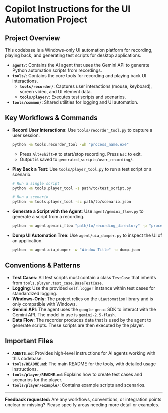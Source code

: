 # Copilot Instructions for the UI Automation Project

## Project Overview
This codebase is a Windows-only UI automation platform for recording, playing back, and generating test scripts for desktop applications.
- **`agent/`**: Contains the AI agent that uses the Gemini API to generate Python automation scripts from recordings.
- **`tools/`**: Contains the core tools for recording and playing back UI interactions.
  - **`tools/recorder/`**: Captures user interactions (mouse, keyboard), screen video, and UI element data.
  - **`tools/player/`**: Executes test scripts and scenarios.
- **`tools/common/`**: Shared utilities for logging and UI automation.

## Key Workflows & Commands

- **Record User Interactions**: Use `tools/recorder_tool.py` to capture a user session.
  ```bash
  python -m tools.recorder_tool -wh "process_name.exe"
  ```
  - Press `Alt+Shift+R` to start/stop recording. Press `Esc` to exit.
  - Output is saved to `generated_scripts/user_recording/`.

- **Play Back a Test**: Use `tools/player_tool.py` to run a test script or a scenario.
  ```bash
  # Run a single script
  python -m tools.player_tool -s path/to/test_script.py

  # Run a scenario
  python -m tools.player_tool -sc path/to/scenario.json
  ```

- **Generate a Script with the Agent**: Use `agent/gemini_flow.py` to generate a script from a recording.
  ```bash
  python -m agent.gemini_flow "path/to/recording_directory" -p "process_name.exe"
  ```

- **Dump UI Automation Tree**: Use `agent/uia_dumper.py` to inspect the UI of an application.
  ```bash
  python -m agent.uia_dumper -w "Window Title" -o dump.json
  ```

## Conventions & Patterns
- **Test Cases**: All test scripts must contain a class `TestCase` that inherits from `tools.player.test_case.BaseTestCase`.
- **Logging**: Use the provided `self.logger` instance within test cases for standardized logging.
- **Windows-Only**: The project relies on the `uiautomation` library and is only compatible with Windows.
- **Gemini API**: The agent uses the `google-genai` SDK to interact with the Gemini API. The model in use is `gemini-2.5-flash`.
- **Data Flow**: The recorder produces data that is used by the agent to generate scripts. These scripts are then executed by the player.

## Important Files
- **`AGENTS.md`**: Provides high-level instructions for AI agents working with this codebase.
- **`tools/README.md`**: The main README for the tools, with detailed usage instructions.
- **`tools/player/README.md`**: Explains how to create test cases and scenarios for the player.
- **`tools/player/example/`**: Contains example scripts and scenarios.

---
**Feedback requested:** Are any workflows, conventions, or integration points unclear or missing? Please specify areas needing more detail or examples.